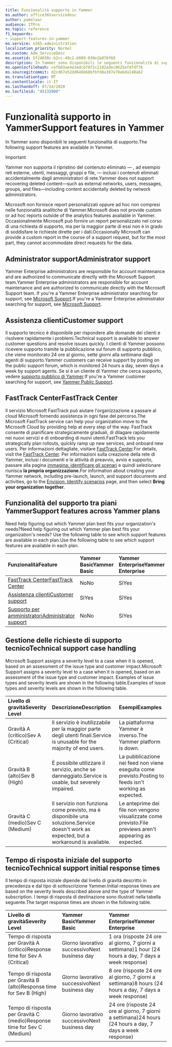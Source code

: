 ```yaml
---
title: Funzionalità supporto in Yammer
ms.author: office365servicedesc
author: pamelaar
audience: ITPro
ms.topic: reference
f1_keywords:
- support-features-in-yammer
ms.service: o365-administration
localization_priority: Normal
ms.custom: Adm_ServiceDesc
ms.assetid: 5f24830c-b2cc-49c2-b989-030e1b870f60
description: In Yammer sono disponibili le seguenti funzionalità di supporto.
ms.openlocfilehash: cefb03ae4a3edcb70f2c2182adec8625ef4fdf76
ms.sourcegitcommit: d2cd67e52dd646b68bfbfd8a387e70a6da140a62
ms.translationtype: MT
ms.contentlocale: it-IT
ms.lasthandoff: 07/14/2020
ms.locfileid: "45132000"
---
```

# <a name="support-features-in-yammer"></a><span data-ttu-id="5c97f-103">Funzionalità supporto in Yammer</span><span class="sxs-lookup"><span data-stu-id="5c97f-103">Support features in Yammer</span></span>

<span data-ttu-id="5c97f-104">In Yammer sono disponibili le seguenti funzionalità di supporto.</span><span class="sxs-lookup"><span data-stu-id="5c97f-104">The following support features are available in Yammer.</span></span>
  
> [!IMPORTANT]
> <span data-ttu-id="5c97f-105">Yammer non supporta il ripristino del contenuto eliminato &mdash; , ad esempio reti esterne, utenti, messaggi, gruppi e file, &mdash; inclusi i contenuti eliminati accidentalmente dagli amministratori di rete.</span><span class="sxs-lookup"><span data-stu-id="5c97f-105">Yammer does not support recovering deleted content&mdash;such as external networks, users, messages, groups, and files&mdash;including content accidentally deleted by network administrators.</span></span>
>
> <span data-ttu-id="5c97f-106">Microsoft non fornisce report personalizzati oppure ad hoc non compresi nelle funzionalità analitiche di Yammer.</span><span class="sxs-lookup"><span data-stu-id="5c97f-106">Microsoft does not provide custom or ad hoc reports outside of the analytics features available in Yammer.</span></span> <span data-ttu-id="5c97f-107">Occasionalmente Microsoft può fornire un report personalizzato nel corso di una richiesta di supporto, ma per la maggior parte di essi non è in grado di soddisfare le richieste dirette per i dati.</span><span class="sxs-lookup"><span data-stu-id="5c97f-107">Occasionally Microsoft can provide a custom report in the course of a support request, but for the most part, they cannot accommodate direct requests for the data.</span></span>

## <a name="administrator-support"></a><span data-ttu-id="5c97f-108">Administrator support</span><span class="sxs-lookup"><span data-stu-id="5c97f-108">Administrator support</span></span>

<span data-ttu-id="5c97f-109">Yammer Enterprise administrators are responsible for account maintenance and are authorized to communicate directly with the Microsoft Support team.</span><span class="sxs-lookup"><span data-stu-id="5c97f-109">Yammer Enterprise administrators are responsible for account maintenance and are authorized to communicate directly with the Microsoft Support team.</span></span> <span data-ttu-id="5c97f-110">If you're a Yammer Enterprise administrator searching for support, see [Microsoft Support](https://go.microsoft.com/fwlink/p/?LinkId=330922).</span><span class="sxs-lookup"><span data-stu-id="5c97f-110">If you're a Yammer Enterprise administrator searching for support, see [Microsoft Support](https://go.microsoft.com/fwlink/p/?LinkId=330922).</span></span>

## <a name="customer-support"></a><span data-ttu-id="5c97f-111">Assistenza clienti</span><span class="sxs-lookup"><span data-stu-id="5c97f-111">Customer support</span></span>

<span data-ttu-id="5c97f-112">Il supporto tecnico è disponibile per rispondere alle domande dei clienti e risolvere rapidamente i problemi.</span><span class="sxs-lookup"><span data-stu-id="5c97f-112">Technical support is available to answer customer questions and resolve issues quickly.</span></span> <span data-ttu-id="5c97f-113">I clienti di Yammer possono ricevere supporto tramite la pubblicazione sul forum di supporto pubblico, che viene monitorato 24 ore al giorno, sette giorni alla settimana dagli agenti di supporto.</span><span class="sxs-lookup"><span data-stu-id="5c97f-113">Yammer customers can receive support by posting on the public support forum, which is monitored 24 hours a day, seven days a week by support agents.</span></span> <span data-ttu-id="5c97f-114">Se si è un cliente di Yammer che cerca supporto, vedere [supporto pubblico di Yammer](https://go.microsoft.com/fwlink/p/?LinkId=330921).</span><span class="sxs-lookup"><span data-stu-id="5c97f-114">If you're a Yammer customer searching for support, see [Yammer Public Support](https://go.microsoft.com/fwlink/p/?LinkId=330921).</span></span>
   
## <a name="fasttrack-center"></a><span data-ttu-id="5c97f-115">FastTrack Center</span><span class="sxs-lookup"><span data-stu-id="5c97f-115">FastTrack Center</span></span>

<span data-ttu-id="5c97f-116">Il servizio Microsoft FastTrack può aiutare l'organizzazione a passare al cloud Microsoft fornendo assistenza in ogni fase del percorso.</span><span class="sxs-lookup"><span data-stu-id="5c97f-116">The Microsoft FastTrack service can help your organization move to the Microsoft Cloud by providing help at every step of the way.</span></span> <span data-ttu-id="5c97f-117">FastTrack consente di pianificare strategicamente graduali, di dilagare rapidamente nei nuovi servizi e di onboarding di nuovi utenti.</span><span class="sxs-lookup"><span data-stu-id="5c97f-117">FastTrack lets you strategically plan rollouts, quickly ramp up new services, and onboard new users.</span></span> <span data-ttu-id="5c97f-118">Per informazioni dettagliate, visitare [FastTrack Center](https://go.microsoft.com/fwlink/?LinkID=518597&amp;clcid=0x409).</span><span class="sxs-lookup"><span data-stu-id="5c97f-118">For details, visit the [FastTrack Center](https://go.microsoft.com/fwlink/?LinkID=518597&amp;clcid=0x409).</span></span> <span data-ttu-id="5c97f-119">Per informazioni sulla creazione della rete di Yammer, inclusi i documenti e le attività di preavvio, avvio e supporto, passare alla pagina [immagina: identificare gli scenari](https://fasttrack.microsoft.com/office/envision/identify-scenarios) e quindi selezionare riunisca **la propria organizzazione**.</span><span class="sxs-lookup"><span data-stu-id="5c97f-119">For information about creating your Yammer network, including pre-launch, launch, and support documents and activities, go to the [Envision: Identify scenarios](https://fasttrack.microsoft.com/office/envision/identify-scenarios) page, and then select **Bring your organization together**.</span></span>

## <a name="support-features-across-yammer-plans"></a><span data-ttu-id="5c97f-120">Funzionalità del supporto tra piani Yammer</span><span class="sxs-lookup"><span data-stu-id="5c97f-120">Support features across Yammer plans</span></span>

<span data-ttu-id="5c97f-121">Need help figuring out which Yammer plan best fits your organization's needs?</span><span class="sxs-lookup"><span data-stu-id="5c97f-121">Need help figuring out which Yammer plan best fits your organization's needs?</span></span> <span data-ttu-id="5c97f-122">Use the following table to see which support features are available in each plan.</span><span class="sxs-lookup"><span data-stu-id="5c97f-122">Use the following table to see which support features are available in each plan.</span></span>
  
|<span data-ttu-id="5c97f-123">**Funzionalità**</span><span class="sxs-lookup"><span data-stu-id="5c97f-123">**Feature**</span></span>|<span data-ttu-id="5c97f-124">**Yammer Basic**</span><span class="sxs-lookup"><span data-stu-id="5c97f-124">**Yammer Basic**</span></span>|<span data-ttu-id="5c97f-125">**Yammer Enterprise**</span><span class="sxs-lookup"><span data-stu-id="5c97f-125">**Yammer Enterprise**</span></span>|
|:-----|:-----|:-----|
|[<span data-ttu-id="5c97f-126">FastTrack Center</span><span class="sxs-lookup"><span data-stu-id="5c97f-126">FastTrack Center</span></span>](https://go.microsoft.com/fwlink/?LinkID=518597&amp;clcid=0x409) <br/> |<span data-ttu-id="5c97f-127">No</span><span class="sxs-lookup"><span data-stu-id="5c97f-127">No</span></span>  <br/> |<span data-ttu-id="5c97f-128">Sì</span><span class="sxs-lookup"><span data-stu-id="5c97f-128">Yes</span></span>  <br/> |
|[<span data-ttu-id="5c97f-129">Assistenza clienti</span><span class="sxs-lookup"><span data-stu-id="5c97f-129">Customer support</span></span>](support-features-in-yammer.md#customer-support) <br/> |<span data-ttu-id="5c97f-130">Sì</span><span class="sxs-lookup"><span data-stu-id="5c97f-130">Yes</span></span>  <br/> |<span data-ttu-id="5c97f-131">Sì</span><span class="sxs-lookup"><span data-stu-id="5c97f-131">Yes</span></span>  <br/> |
|[<span data-ttu-id="5c97f-132">Supporto per amministratori</span><span class="sxs-lookup"><span data-stu-id="5c97f-132">Administrator support</span></span>](support-features-in-yammer.md#administrator-support) <br/> |<span data-ttu-id="5c97f-133">No</span><span class="sxs-lookup"><span data-stu-id="5c97f-133">No</span></span>  <br/> |<span data-ttu-id="5c97f-134">Sì</span><span class="sxs-lookup"><span data-stu-id="5c97f-134">Yes</span></span>  <br/> |
 
## <a name="technical-support-case-handling"></a><span data-ttu-id="5c97f-135">Gestione delle richieste di supporto tecnico</span><span class="sxs-lookup"><span data-stu-id="5c97f-135">Technical support case handling</span></span>

<span data-ttu-id="5c97f-136">Microsoft Support assigns a severity level to a case when it is opened, based on an assessment of the issue type and customer impact.</span><span class="sxs-lookup"><span data-stu-id="5c97f-136">Microsoft Support assigns a severity level to a case when it is opened, based on an assessment of the issue type and customer impact.</span></span> <span data-ttu-id="5c97f-137">Examples of issue types and severity levels are shown in the following table.</span><span class="sxs-lookup"><span data-stu-id="5c97f-137">Examples of issue types and severity levels are shown in the following table.</span></span> 
  
|<span data-ttu-id="5c97f-138">**Livello di gravità**</span><span class="sxs-lookup"><span data-stu-id="5c97f-138">**Severity Level**</span></span>|<span data-ttu-id="5c97f-139">**Descrizione**</span><span class="sxs-lookup"><span data-stu-id="5c97f-139">**Description**</span></span>|<span data-ttu-id="5c97f-140">**Esempi**</span><span class="sxs-lookup"><span data-stu-id="5c97f-140">**Examples**</span></span>|
|:-----|:-----|:-----|
|<span data-ttu-id="5c97f-141">Gravità A (critico)</span><span class="sxs-lookup"><span data-stu-id="5c97f-141">Sev A (Critical)</span></span>  <br/> |<span data-ttu-id="5c97f-142">Il servizio è inutilizzabile per la maggior parte degli utenti finali.</span><span class="sxs-lookup"><span data-stu-id="5c97f-142">Service is unusable for the majority of end users.</span></span>  <br/> |<span data-ttu-id="5c97f-143">La piattaforma Yammer è inverso.</span><span class="sxs-lookup"><span data-stu-id="5c97f-143">The Yammer platform is down.</span></span>  <br/> |
|<span data-ttu-id="5c97f-144">Gravità B (alto)</span><span class="sxs-lookup"><span data-stu-id="5c97f-144">Sev B (High)</span></span>  <br/> |<span data-ttu-id="5c97f-145">È possibile utilizzare il servizio, anche se danneggiato.</span><span class="sxs-lookup"><span data-stu-id="5c97f-145">Service is usable, but severely impaired.</span></span>  <br/> |<span data-ttu-id="5c97f-146">La pubblicazione nei feed non viene eseguita come previsto.</span><span class="sxs-lookup"><span data-stu-id="5c97f-146">Posting to feeds isn't working as expected.</span></span>  <br/> |
|<span data-ttu-id="5c97f-147">Gravità C (medio)</span><span class="sxs-lookup"><span data-stu-id="5c97f-147">Sev C (Medium)</span></span>  <br/> |<span data-ttu-id="5c97f-148">Il servizio non funziona come previsto, ma è disponibile una soluzione.</span><span class="sxs-lookup"><span data-stu-id="5c97f-148">Service doesn't work as expected, but a workaround is available.</span></span>  <br/> |<span data-ttu-id="5c97f-149">Le anteprime dei file non vengono visualizzate come previsto.</span><span class="sxs-lookup"><span data-stu-id="5c97f-149">File previews aren't appearing as expected.</span></span>  <br/> |

## <a name="technical-support-initial-response-times"></a><span data-ttu-id="5c97f-150">Tempo di risposta iniziale del supporto tecnico</span><span class="sxs-lookup"><span data-stu-id="5c97f-150">Technical support initial response times</span></span>

<span data-ttu-id="5c97f-151">Il tempo di risposta iniziale dipende dal livello di gravità descritto in precedenza e dal tipo di sottoscrizione Yammer.</span><span class="sxs-lookup"><span data-stu-id="5c97f-151">Initial response times are based on the severity levels described above and the type of Yammer subscription.</span></span> <span data-ttu-id="5c97f-152">I tempi di risposta di destinazione sono illustrati nella tabella seguente.</span><span class="sxs-lookup"><span data-stu-id="5c97f-152">The target response times are shown in the following table.</span></span>
  
|<span data-ttu-id="5c97f-153">**Livello di gravità**</span><span class="sxs-lookup"><span data-stu-id="5c97f-153">**Severity Level**</span></span>|<span data-ttu-id="5c97f-154">**Yammer Basic**</span><span class="sxs-lookup"><span data-stu-id="5c97f-154">**Yammer Basic**</span></span>|<span data-ttu-id="5c97f-155">**Yammer Enterprise**</span><span class="sxs-lookup"><span data-stu-id="5c97f-155">**Yammer Enterprise**</span></span>|
|:-----|:-----|:-----|
|<span data-ttu-id="5c97f-156">Tempo di risposta per Gravità A (critico)</span><span class="sxs-lookup"><span data-stu-id="5c97f-156">Response time for Sev A (Critical)</span></span>  <br/> |<span data-ttu-id="5c97f-157">Giorno lavorativo successivo</span><span class="sxs-lookup"><span data-stu-id="5c97f-157">Next business day</span></span>  <br/> |<span data-ttu-id="5c97f-158">1 ora (risposte 24 ore al giorno, 7 giorni a settimana)</span><span class="sxs-lookup"><span data-stu-id="5c97f-158">1 hour (24 hours a day, 7 days a week response)</span></span>  <br/> |
|<span data-ttu-id="5c97f-159">Tempo di risposta per Gravità B (alto)</span><span class="sxs-lookup"><span data-stu-id="5c97f-159">Response time for Sev B (High)</span></span>  <br/> |<span data-ttu-id="5c97f-160">Giorno lavorativo successivo</span><span class="sxs-lookup"><span data-stu-id="5c97f-160">Next business day</span></span>  <br/> |<span data-ttu-id="5c97f-161">8 ore (risposte 24 ore al giorno, 7 giorni a settimana)</span><span class="sxs-lookup"><span data-stu-id="5c97f-161">8 hours (24 hours a day, 7 days a week response)</span></span>  <br/> |
|<span data-ttu-id="5c97f-162">Tempo di risposta per Gravità C (medio)</span><span class="sxs-lookup"><span data-stu-id="5c97f-162">Response time for Sev C (Medium)</span></span>  <br/> |<span data-ttu-id="5c97f-163">Giorno lavorativo successivo</span><span class="sxs-lookup"><span data-stu-id="5c97f-163">Next business day</span></span>  <br/> |<span data-ttu-id="5c97f-164">24 ore (risposte 24 ore al giorno, 7 giorni a settimana)</span><span class="sxs-lookup"><span data-stu-id="5c97f-164">24 hours (24 hours a day, 7 days a week response)</span></span>  <br/> |
